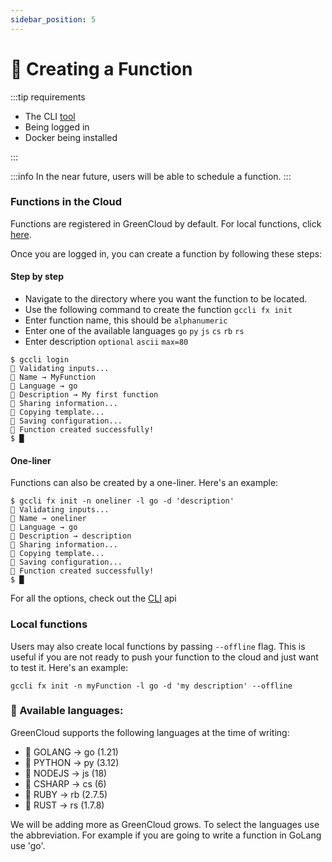 ```yaml
---
sidebar_position: 5
---
```


# 🌱 Creating a Function

:::tip requirements

-   The CLI [tool](Installing%20the%20CLI)
-   Being logged in
-   Docker being installed

:::

:::info
In the near future, users will be able to schedule a function.
:::

### Functions in the Cloud

Functions are registered in GreenCloud by default. For local functions, click [here](#local-functions).

Once you are logged in, you can create a function by following these steps:

#### Step by step

-   Navigate to the directory where you want the function to be located.
-   Use the following command to create the function `gccli fx init`
-   Enter function name, this should be `alphanumeric`
-   Enter one of the available languages `go` `py` `js` `cs` `rb` `rs`
-   Enter description `optional` `ascii` `max=80`

<cliWindow>

```text {1,3,4,5}
$ gccli login
👷 Validating inputs...
🥼 Name → MyFunction
🔖 Language → go
👔 Description → My first function
📡 Sharing information...
📄 Copying template...
📝 Saving configuration...
🌱 Function created successfully!
$ █
```

</cliWindow>

#### One-liner

Functions can also be created by a one-liner. Here's an example:

<cliWindow>

```text {1}
$ gccli fx init -n oneliner -l go -d 'description'
👷 Validating inputs...
🥼 Name → oneliner
🔖 Language → go
👔 Description → description
📡 Sharing information...
📄 Copying template...
📝 Saving configuration...
🌱 Function created successfully!
$ █
```

</cliWindow>

For all the options, check out the [CLI](../cli/creating%20a%20Function.md) api

### Local functions

Users may also create local functions by passing `--offline` flag. This is useful if you are not ready to push your function to the cloud and just want to test it. Here's an example:

```
gccli fx init -n myFunction -l go -d 'my description' --offline
```

### 🔖 Available languages:

GreenCloud supports the following languages at the time of writing:

-   🔆 GOLANG → go (1.21)
-   🔆 PYTHON → py (3.12)
-   🔆 NODEJS → js (18)
-   🔆 CSHARP → cs (6)
-   🔆 RUBY → rb (2.7.5)
-   🔆 RUST → rs (1.7.8)

We will be adding more as GreenCloud grows. To select the languages use the abbreviation. For example if you are going to write a function in GoLang use 'go'.
